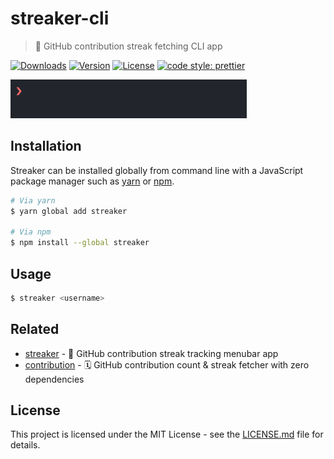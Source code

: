 # streaker-cli

> 🐙 GitHub contribution streak fetching CLI app

[![Downloads](https://img.shields.io/npm/dt/streaker.svg)](https://npmjs.com/package/streaker) [![Version](https://img.shields.io/npm/v/streaker.svg)](https://npmjs.com/package/streaker) [![License](https://img.shields.io/badge/license-MIT-blue.svg)](https://raw.githubusercontent.com/jamieweavis/streaker/master/LICENSE.md) [![code style: prettier](https://img.shields.io/badge/code_style-prettier-ff69b4.svg)](https://github.com/prettier/prettier)

<img src="streaker.gif" width=378>

## Installation

Streaker can be installed globally from command line with a JavaScript package manager such as [yarn](https://github.com/yarnpkg/yarn) or [npm](https://github.com/npm/npm).

```sh
# Via yarn
$ yarn global add streaker

# Via npm
$ npm install --global streaker
```

## Usage

```sh
$ streaker <username>
```

## Related

* [streaker](https://github.com/jamieweavis/streaker) - 🐙 GitHub contribution streak tracking menubar app
* [contribution](https://github.com/jamieweavis/contribution) - 🗓 GitHub contribution count & streak fetcher with zero dependencies

## License

This project is licensed under the MIT License - see the [LICENSE.md](LICENSE.md) file for details.
